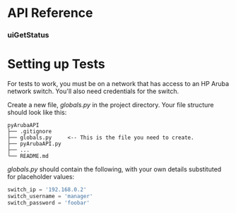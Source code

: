 # API Reference
### uiGetStatus


# Setting up Tests

For tests to work, you must be on a network that has access to an HP Aruba network switch. You'll also need credentials
for the switch.

Create a new file, _globals.py_ in the project directory. Your file structure should look like this:

```text
pyArubaAPI
├── .gitignore
├── globals.py     <-- This is the file you need to create.
├── pyArubaAPI.py
├── ...
└── README.md
```

_globals.py_ should contain the following, with your own details substituted for placeholder values:

```python
switch_ip = '192.168.0.2'
switch_username = 'manager'
switch_password = 'foobar'
```  